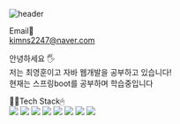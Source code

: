 ![header](https://capsule-render.vercel.app/api?type=waving&height=200&animation=fadeIn&text=kimns2247's%20Profile&fontColor=FFFFFF)

Email📧 <br>
kimns2247@naver.com

안녕하세요 🖐 <br>
저는 최영훈이고 자바 웹개발을 공부하고 있습니다! <br>
현재는 스프링boot를 공부하며 학습중입니다

🧑‍💻Tech Stack🖱︎ <br>
  <img src="https://img.shields.io/badge/Java-007396?style=for-the-badge&logo=Java&logoColor=white">
  <img src="https://img.shields.io/badge/Javascript-F7DF1E?style=for-the-badge&logo=Javascript&logoColor=white">
  <img src="https://img.shields.io/badge/jQuery-0769AD?style=for-the-badge&logo=jQuery&logoColor=white">
  <img src="https://img.shields.io/badge/Oracle-F80000?style=for-the-badge&logo=Oracle&logoColor=white">
  <img src="https://img.shields.io/badge/Spring-6DB33F?style=for-the-badge&logo=Spring&logoColor=white">
   <img src="https://img.shields.io/badge/Springboot-6DB33F?style=for-the-badge&logo=Springboot&logoColor=white">
  <img src="https://img.shields.io/badge/Mybatis-6DB33F?style=for-the-badge&logo=MYbatis&logoColor=black">
   <img src="https://img.shields.io/badge/JPA-6DB33F?style=for-the-badge&logo=JPA&logoColor=black">
  
